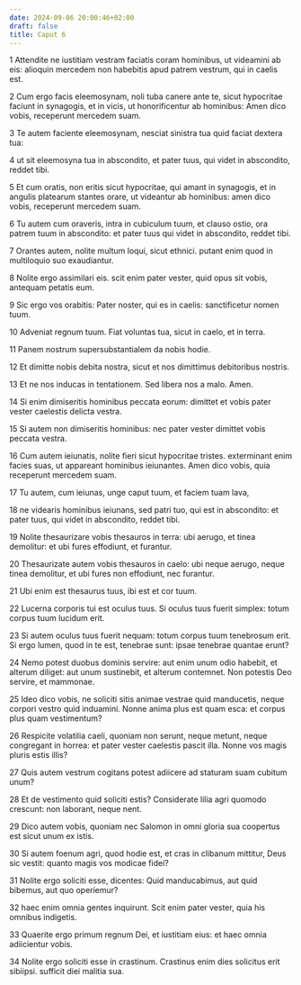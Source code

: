 ```yaml
---
date: 2024-09-06 20:00:46+02:00
draft: false
title: Caput 6
---
```





1 Attendite ne iustitiam vestram faciatis coram hominibus, ut videamini ab eis: alioquin mercedem non habebitis apud patrem vestrum, qui in caelis est.

2 Cum ergo facis eleemosynam, noli tuba canere ante te, sicut hypocritae faciunt in synagogis, et in vicis, ut honorificentur ab hominibus: Amen dico vobis, receperunt mercedem suam.

3 Te autem faciente eleemosynam, nesciat sinistra tua quid faciat dextera tua:

4 ut sit eleemosyna tua in abscondito, et pater tuus, qui videt in abscondito, reddet tibi.

5 Et cum oratis, non eritis sicut hypocritae, qui amant in synagogis, et in angulis platearum stantes orare, ut videantur ab hominibus: amen dico vobis, receperunt mercedem suam.

6 Tu autem cum oraveris, intra in cubiculum tuum, et clauso ostio, ora patrem tuum in abscondito: et pater tuus qui videt in abscondito, reddet tibi.

7 Orantes autem, nolite multum loqui, sicut ethnici. putant enim quod in multiloquio suo exaudiantur.

8 Nolite ergo assimilari eis. scit enim pater vester, quid opus sit vobis, antequam petatis eum.

9 Sic ergo vos orabitis: Pater noster, qui es in caelis: sanctificetur nomen tuum.

10 Adveniat regnum tuum. Fiat voluntas tua, sicut in caelo, et in terra.

11 Panem nostrum supersubstantialem da nobis hodie.

12 Et dimitte nobis debita nostra, sicut et nos dimittimus debitoribus nostris.

13 Et ne nos inducas in tentationem. Sed libera nos a malo. Amen.

14 Si enim dimiseritis hominibus peccata eorum: dimittet et vobis pater vester caelestis delicta vestra.

15 Si autem non dimiseritis hominibus: nec pater vester dimittet vobis peccata vestra.

16 Cum autem ieiunatis, nolite fieri sicut hypocritae tristes. exterminant enim facies suas, ut appareant hominibus ieiunantes. Amen dico vobis, quia receperunt mercedem suam.

17 Tu autem, cum ieiunas, unge caput tuum, et faciem tuam lava,

18 ne videaris hominibus ieiunans, sed patri tuo, qui est in abscondito: et pater tuus, qui videt in abscondito, reddet tibi.

19 Nolite thesaurizare vobis thesauros in terra: ubi aerugo, et tinea demolitur: et ubi fures effodiunt, et furantur.

20 Thesaurizate autem vobis thesauros in caelo: ubi neque aerugo, neque tinea demolitur, et ubi fures non effodiunt, nec furantur.

21 Ubi enim est thesaurus tuus, ibi est et cor tuum.

22 Lucerna corporis tui est oculus tuus. Si oculus tuus fuerit simplex: totum corpus tuum lucidum erit.

23 Si autem oculus tuus fuerit nequam: totum corpus tuum tenebrosum erit. Si ergo lumen, quod in te est, tenebrae sunt: ipsae tenebrae quantae erunt?

24 Nemo potest duobus dominis servire: aut enim unum odio habebit, et alterum diliget: aut unum sustinebit, et alterum contemnet. Non potestis Deo servire, et mammonae.

25 Ideo dico vobis, ne soliciti sitis animae vestrae quid manducetis, neque corpori vestro quid induamini. Nonne anima plus est quam esca: et corpus plus quam vestimentum?

26 Respicite volatilia caeli, quoniam non serunt, neque metunt, neque congregant in horrea: et pater vester caelestis pascit illa. Nonne vos magis pluris estis illis?

27 Quis autem vestrum cogitans potest adiicere ad staturam suam cubitum unum?

28 Et de vestimento quid soliciti estis? Considerate lilia agri quomodo crescunt: non laborant, neque nent.

29 Dico autem vobis, quoniam nec Salomon in omni gloria sua coopertus est sicut unum ex istis.

30 Si autem foenum agri, quod hodie est, et cras in clibanum mittitur, Deus sic vestit: quanto magis vos modicae fidei?

31 Nolite ergo soliciti esse, dicentes: Quid manducabimus, aut quid bibemus, aut quo operiemur?

32 haec enim omnia gentes inquirunt. Scit enim pater vester, quia his omnibus indigetis.

33 Quaerite ergo primum regnum Dei, et iustitiam eius: et haec omnia adiicientur vobis.

34 Nolite ergo soliciti esse in crastinum. Crastinus enim dies solicitus erit sibiipsi. sufficit diei malitia sua.


